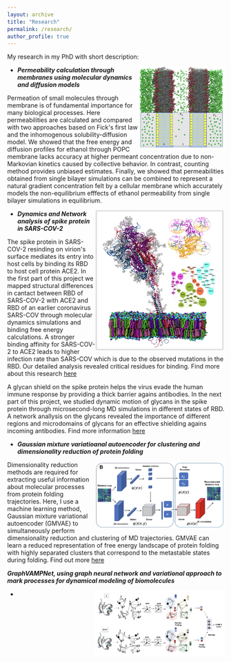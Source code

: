 ```yaml
---
layout: archive
title: "Research"
permalink: /research/
author_profile: true
---
```


My research in my PhD with short description:

- <img align='right' width='200' src='../images/proj1.png'/>  ***Permeability calculation through membranes using molecular dynamics and diffusion models***

Permeation of small molecules through membrane is of fundamental importance for many biological processes. Here permeabilities are calculated and compared with two approaches based on Fick's first law and the inhomogenous solubility-diffusion model. We showed that the free energy and diffusion profiles for ethanol through POPC membrane lacks accuracy at higher permeant concentration due to non-Markovian kinetics caused by collective behavior. In contrast, counting method provides unbiased estimates. Finally, we showed that permeabilities obtained from single bilayer simulations can be combined to represent a natural gradient concentration felt by a cellular membrane which accurately models the non-equilibrium efffects of ethanol permeability from single bilayer simulations in equilibrium. 



- <img align='right' width='300' src='../images/proj2.png'/>  ***Dynamics and Network analysis of spike protein in SARS-COV-2***

The spike protein in SARS-COV-2 resinding on virion's surface mediates its entry into host cells by binding its RBD to host cell protein ACE2. In the first part of this project we mapped structural differences in cantact between RBD of SARS-COV-2 with ACE2 and RBD of an earlier coronavirus SARS-COV through molecular dynamics simulations and binding free energy calculations. A stronger binding affinity for SARS-COV-2 to ACE2 leads to higher infection rate than SARS-COV which is due to the observed mutations in the RBD. Our detailed analysis revealed critical residues for binding. Find more about this research [here](https://scholar.google.com/citations?view_op=view_citation&hl=en&user=IUKI5m0AAAAJ&citation_for_view=IUKI5m0AAAAJ:2osOgNQ5qMEC)

A glycan shield on the spike protein helps the virus evade the human immune response by providing a thick barrier agains antibodies. In the next part of this project, we studied dynamic motion of glycans in the spike protein through microsecond-long MD simulations in different states of RBD. A network anallysis on the glycans revealed the importance of different regions and microdomains of glycans for an effective shielding agains incoming antibodies. Find more information [here](https://www.sciencedirect.com/science/article/pii/S0006349521002101)


- ***Gaussian mixture variatioanal autoencoder for clustering and dimensionality reduction of protein folding***

<img align='right' width='300' src='../images/proj3.png'/> Dimensionality reduction methods are required for extracting useful information about molecular processes from protein folding trajectories. Here, I use a machine learning method, Gaussian mixture variational autoencoder (GMVAE) to simultaneously perform dimensionality reduction and clustering of MD trajectories. GMVAE can learn a reduced representation of free energy landscape of protein folding with highly separated clusters that correspond to the metastable states during folding. Find out more [here](https://aip.scitation.org/doi/pdf/10.1063/5.0069708)

 ***GraphVAMPNet, using graph neural network and variational approach to mark processes for dynamical modeling of biomolecules***
 
- <img align='right' width='300' src='../images/proj4.png'/>
